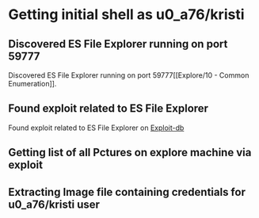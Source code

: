 # Getting initial shell as u0_a76/kristi
## Discovered ES File Explorer running on port 59777
Discovered ES File Explorer running on port 59777[[Explore/10 - Common Enumeration]].
## Found exploit related to ES File Explorer
Found exploit related to ES File Explorer on [Exploit-db](https://www.exploit-db.com/exploits/50070)
## Getting list of all Pctures on explore machine via exploit

## Extracting Image file containing credentials for u0_a76/kristi user




